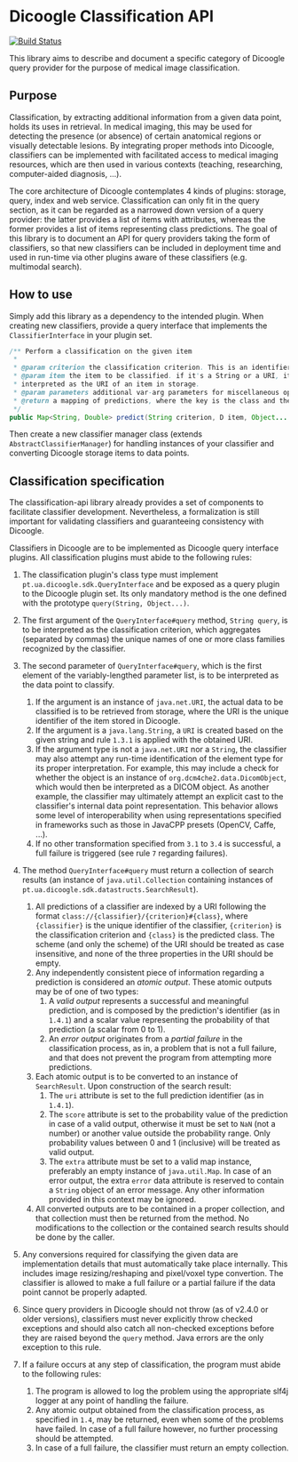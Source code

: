 
# Dicoogle Classification API

[![Build Status](https://travis-ci.org/Enet4/dicoogle-classification-api.svg?branch=master)](https://travis-ci.org/Enet4/dicoogle-classification-api)

This library aims to describe and document a specific category of Dicoogle query provider
for the purpose of medical image classification.

## Purpose

Classification, by extracting additional information from a given data point, holds its
uses in retrieval. In medical imaging, this may be used for detecting the presence (or
absence) of certain anatomical regions or visually detectable lesions. By integrating
proper methods into Dicoogle, classifiers can be implemented with facilitated access to
medical imaging resources, which are then used in various contexts (teaching,
researching, computer-aided diagnosis, ...).

The core architecture of Dicoogle contemplates 4 kinds of plugins: storage, query, index
and web service. Classification can only fit in the query section, as it can be regarded
as a narrowed down version of a query provider: the latter provides a list of items with
attributes, whereas the former provides a list of items representing class predictions.
The goal of this library is to document an API for query providers taking the form of
classifiers, so that new classifiers can be included in deployment time and used in
run-time via other plugins aware of these classifiers (e.g. multimodal search).

## How to use

Simply add this library as a dependency to the intended plugin. When creating new
classifiers, provide a query interface that implements the `ClassifierInterface`
in your plugin set.

```java
/** Perform a classification on the given item
 *
 * @param criterion the classification criterion. This is an identifier of the class set.
 * @param item the item to be classified. if it's a String or a URI, it should be
 * interpreted as the URI of an item in storage.
 * @param parameters additional var-arg parameters for miscellaneous options
 * @return a mapping of predictions, where the key is the class and the value is the respective probability
 */
public Map<String, Double> predict(String criterion, D item, Object... parameters);
```

Then create a new classifier manager class (extends `AbstractClassifierManager`) for
handling instances of your classifier and converting Dicoogle storage items to data
points.

## Classification specification

The classification-api library already provides a set of components to facilitate
classifier development. Nevertheless, a formalization is still important for validating
classifiers and guaranteeing consistency with Dicoogle.

Classifiers in Dicoogle are to be implemented as Dicoogle query interface plugins.
All classification plugins must abide to the following rules:

1. The classification plugin's class type must implement
   `pt.ua.dicoogle.sdk.QueryInterface` and be exposed as a query plugin to the Dicoogle
   plugin set. Its only mandatory method is the one defined with the prototype
   `query(String, Object...)`.
   
2. The first argument of the `QueryInterface#query` method, `String query`, is to be
   interpreted as the classification criterion, which aggregates (separated by commas)
   the unique names of one or more class families recognized by the classifier.
   
3. The second parameter of `QueryInterface#query`, which is the first element of the
   variably-lengthed parameter list, is to be interpreted as the data point to classify.
   1. If the argument is an instance of `java.net.URI`, the actual data to be classified
      is to be retrieved from storage, where the URI is the unique identifier of the
      item stored in Dicoogle.
   2. If the argument is a `java.lang.String`, a `URI` is created based on the given
      string and rule `1.3.1` is applied with the obtained URI.
   3. If the argument type is not a `java.net.URI` nor a `String`, the classifier may
      also attempt any run-time identification of the element type for its proper
      interpretation. For example, this may include a check for whether the object is an
      instance of `org.dcm4che2.data.DicomObject`, which would then be interpreted as a
      DICOM object. As another example, the classifier may ultimately attempt an
      explicit cast to the classifier's internal data point representation. This
      behavior allows some level of interoperability when using representations
      specified in frameworks such as those in JavaCPP presets (OpenCV, Caffe, ...).
   5. If no other transformation specified from `3.1` to `3.4` is successful, a full
      failure is triggered (see rule `7` regarding failures).
       
4. The method `QueryInterface#query` must return a collection of search results (an
   instance of `java.util.Collection` containing instances of
   `pt.ua.dicoogle.sdk.datastructs.SearchResult`).
   1. All predictions of a classifier are indexed by a URI following the format
   `class://{classifier}/{criterion}#{class}`, where `{classifier}` is the unique
   identifier of the classifier, `{criterion}` is the classification criterion and
   `{class}` is the predicted class. The scheme (and only the scheme) of the URI
   should be treated as case insensitive, and none of the three properties in
   the URI should be empty.
   2. Any independently consistent piece of information regarding a prediction is
      considered an _atomic output_. These atomic outputs may be of one of two types:
      1. A _valid output_ represents a successful and meaningful prediction, and is
      composed by the prediction's identifier (as in `1.4.1`) and a scalar value
      representing the probability of that prediction (a scalar from 0 to 1).
      2. An _error output_ originates from a _partial failure_ in the classification
      process, as in, a problem that is not a full failure, and that does not
      prevent the program from attempting more predictions.
   3. Each atomic output is to be converted to an instance of `SearchResult`. Upon
      construction of the search result:
      1. The `uri` attribute is set to the full prediction identifier (as in `1.4.1`).
      2. The `score` attribute is set to the probability value of the prediction in case
      of a valid output, otherwise it must be set to `NaN` (not a number) or another
      value outside the probability range. Only probability values between 0 and 1
      (inclusive) will be treated as valid output.
      3. The `extra` attribute must be set to a valid map instance, preferably an empty
      instance of `java.util.Map`. In case of an error output, the extra `error` data
      attribute is reserved to contain a `String` object of an error message. Any other
      information provided in this context may be ignored.
   4. All converted outputs are to be contained in a proper collection, and that
      collection must then be returned from the method. No modifications to the
      collection or the contained search results should be done by the caller.

5. Any conversions required for classifying the given data are implementation details
   that must automatically take place internally. This includes image resizing/reshaping
   and pixel/voxel type convertion. The classifier is allowed to make a full failure or
   a partial failure if the data point cannot be properly adapted.

6. Since query providers in Dicoogle should not throw (as of v2.4.0 or older versions),
   classifiers must never explicitly throw checked exceptions and should also catch all
   non-checked exceptions before they are raised beyond the `query` method. Java errors
   are the only exception to this rule.

7. If a failure occurs at any step of classification, the program must abide to the
   following rules:
   1. The program is allowed to log the problem using the appropriate slf4j logger at
   any point of handling the failure.
   2. Any atomic output obtained from the classification process, as specified in `1.4`,
   may be returned, even when some of the problems have failed. In case of a full
   failure however, no further processing should be attempted.
   3. In case of a full failure, the classifier must return an empty collection.

